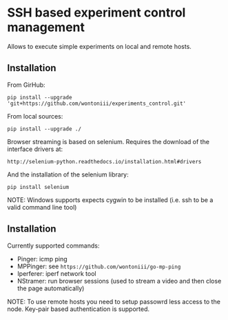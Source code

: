 # SSH based experiment control management

Allows to execute simple experiments on local and remote hosts.

## Installation

From GirHub:

``pip install --upgrade 'git+https://github.com/wontoniii/experiments_control.git'``

From local sources:

``pip install --upgrade ./``

Browser streaming is based on selenium. Requires the download of the interface drivers at: 

``http://selenium-python.readthedocs.io/installation.html#drivers``

And the installation of the selenium library:

``pip install selenium``

NOTE: Windows supports expects cygwin to be installed (i.e. ssh to be a valid command line tool)


## Installation

Currently supported commands:

- Pinger: icmp ping
- MPPinger: see ``https://github.com/wontoniii/go-mp-ping``
- Iperferer: iperf network tool
- NStramer: run browser sessions (used to stream a video and then close the page automatically)

NOTE: To use remote hosts you need to setup passowrd less access to the node. Key-pair based authentication is supported.

